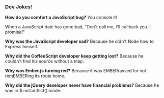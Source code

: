 ### Dev Jokes!

**How do you comfort a JavaScript bug?** You console it!

When a JavaScript date has gone bad, "Don't call me, I'll callback you. I promise!"

**Why was the JavaScript developer sad?** Because he didn't Node how to Express himself.

**Why did the CoffeeScript developer keep getting lost?** Because he couldn't find his source without a map.

**Why was Ember.js turning red?** Because it was EMBERrassed for not remEMBERing its route home.

**Why did the jQuery developer never have financial problems?** Because he was in $.noConflict() mode.
